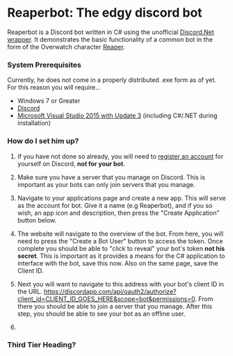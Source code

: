 # Reaperbot: The edgy discord bot
Reaperbot is a Discord bot written in C# using the unofficial [Discord.Net wrapper](https://github.com/RogueException/Discord.Net). It demonstrates the basic functionality of a common bot in the form of the Overwatch character [Reaper](https://playoverwatch.com/en-us/heroes/reaper/).

### System Prerequisites
Currently, he does not come in a properly distributed .exe form as of yet. For this reason you will require...
- Windows 7 or Greater
- [Discord](https://discordapp.com)
- [Microsoft Visual Studio 2015 with Update 3](https://go.microsoft.com/fwlink/?LinkId=691129) (including C#/.NET during installation)

### How do I set him up?
1. If you have not done so already, you will need to [register an account](https://discordapp.com/register) for yourself on Discord, **not for your bot**.

2. Make sure you have a server that you manage on Discord. This is important as your bots can only join servers that you manage.

3. Navigate to your applications page and create a new app. This will serve as the account for bot. Give it a name (e.g Reaperbot), and if you so wish, an app icon and description, then press the "Create Application" button below.

4. The website will navigate to the overview of the bot. From here, you will need to press the "Create a Bot User" button to access the token. Once complete you should be able to "click to reveal" your bot's token **not his secret**. This is important as it provides a means for the C# application to interface with the bot, save this now. Also on the same page, save the Client ID.

5. Next you will want to navigate to this address with your bot's client ID in the URL. https://discordapp.com/api/oauth2/authorize?client_id=CLIENT_ID_GOES_HERE&scope=bot&permissions=0. From there you should be able to join a server that you manage. After this step, you should be able to see your bot as an offline user.

6. 


### Third Tier Heading?
